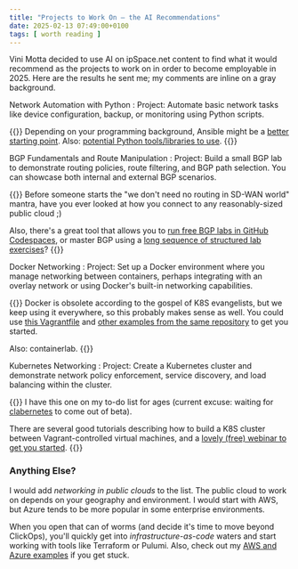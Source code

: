 ```yaml
---
title: "Projects to Work On – the AI Recommendations"
date: 2025-02-13 07:49:00+0100
tags: [ worth reading ]
---
```

Vini Motta decided to use AI on ipSpace.net content to find what it would recommend as the projects to work on in order to become employable in 2025. Here are the results he sent me; my comments are inline on a gray background.

Network Automation with Python
: Project: Automate basic network tasks like device configuration, backup, or monitoring using Python scripts.
<!--more-->
{{<long-quote>}}
Depending on your programming background, Ansible might be a [better starting point](https://blog.ipspace.net/2017/02/network-automation-and-undifferentiated/). Also: [potential Python tools/libraries to use](https://blog.ipspace.net/2019/09/paramiko-netmiko-napalm-or-nornir/).
{{</long-quote>}}

BGP Fundamentals and Route Manipulation
: Project: Build a small BGP lab to demonstrate routing policies, route filtering, and BGP path selection. You can showcase both internal and external BGP scenarios.

{{<long-quote>}}
Before someone starts the "we don't need no routing in SD-WAN world" mantra, have you ever looked at how you connect to any reasonably-sized public cloud ;)

Also, there's a great tool that allows you to [run free BGP labs in GitHub Codespaces](https://blog.ipspace.net/2024/06/bgp-labs-github-codespaces/), or master BGP using a [long sequence of structured lab exercises](https://bgplabs.net/)?
{{</long-quote>}}

Docker Networking
: Project: Set up a Docker environment where you manage networking between containers, perhaps integrating with an overlay network or using Docker's built-in networking capabilities.

{{<long-quote>}}
Docker is obsolete according to the gospel of K8S evangelists, but we keep using it everywhere, so this probably makes sense as well. You could use [this Vagrantfile](https://github.com/ipspace/docker-examples/blob/master/Vagrantfile) and [other examples from the same repository](https://github.com/ipspace/docker-examples/tree/master) to get you started.

Also: containerlab.
{{</long-quote>}}

Kubernetes Networking
: Project: Create a Kubernetes cluster and demonstrate network policy enforcement, service discovery, and load balancing within the cluster.

{{<long-quote>}}
I have this one on my to-do list for ages (current excuse: waiting for [clabernetes](https://containerlab.dev/manual/clabernetes/) to come out of beta).

There are several good tutorials describing how to build a K8S cluster between Vagrant-controlled virtual machines, and a [lovely (free) webinar to get you started](https://my.ipspace.net/bin/list?id=Kubernetes).
{{</long-quote>}}

### Anything Else?

I would add *networking in public clouds* to the list. The public cloud to work on depends on your geography and environment. I would start with AWS, but Azure tends to be more popular in some enterprise environments.

When you open that can of worms (and decide it's time to move beyond ClickOps), you'll quickly get into *infrastructure-as-code* waters and start working with tools like Terraform or Pulumi. Also, check out my [AWS and Azure examples](https://github.com/ipspace/pubcloud) if you get stuck.